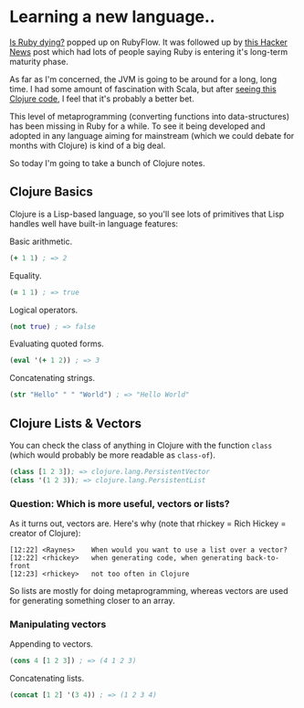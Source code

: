 # Learning a new language..

[Is Ruby dying?](http://jmoses.co/2013/12/21/is-ruby-dying.html) popped up on RubyFlow. It was followed up by [this Hacker News](https://news.ycombinator.com/item?id=6959355) post which had lots of people saying Ruby is entering it's long-term maturity phase. 

As far as I'm concerned, the JVM is going to be around for a long, long time. I had some amount of fascination with Scala, but after [seeing this Clojure code](https://github.com/jkk/honeysql), I feel that it's probably a better bet.

This level of metaprogramming (converting functions into data-structures) has been missing in Ruby for a while. To see it being developed and adopted in any language aiming for mainstream (which we could debate for months with Clojure) is kind of a big deal.

So today I'm going to take a bunch of Clojure notes.

## Clojure Basics

Clojure is a Lisp-based language, so you'll see lots of primitives that Lisp handles well have built-in language features:

Basic arithmetic.

```clojure
(+ 1 1) ; => 2
```

Equality.

```clojure
(= 1 1) ; => true
```

Logical operators.

```clojure
(not true) ; => false
```

Evaluating quoted forms.

```clojure
(eval '(+ 1 2)) ; => 3
```

Concatenating strings.

```clojure
(str "Hello" " " "World") ; => "Hello World"
```

## Clojure Lists & Vectors

You can check the class of anything in Clojure with the function `class` (which would probably be more readable as `class-of`).

```clojure
(class [1 2 3]); => clojure.lang.PersistentVector
(class '(1 2 3)); => clojure.lang.PersistentList
```

### Question: Which is more useful, vectors or lists?

As it turns out, vectors are. Here's why (note that rhickey = Rich Hickey = creator of Clojure):

```
[12:22] <Raynes>	When would you want to use a list over a vector?
[12:22] <rhickey>	when generating code, when generating back-to-front
[12:23] <rhickey>	not too often in Clojure
```

So lists are mostly for doing metaprogramming, whereas vectors are used for generating something closer to an array.

### Manipulating vectors

Appending to vectors.

```clojure
(cons 4 [1 2 3]) ; => (4 1 2 3)
```

Concatenating lists.

```clojure
(concat [1 2] '(3 4)) ; => (1 2 3 4)
```
